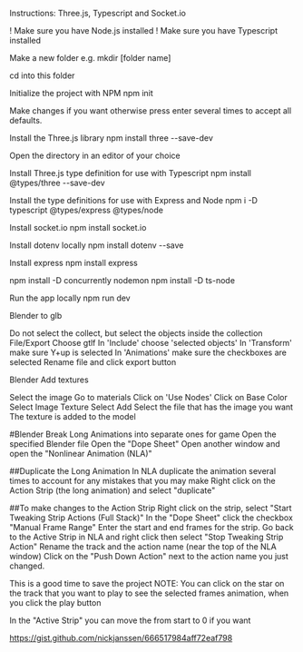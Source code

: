 Instructions:
Three.js, Typescript and Socket.io

! Make sure you have Node.js installed
! Make sure you have Typescript installed

Make a new folder e.g. 
mkdir [folder name]

cd into this folder

Initialize the project with NPM
npm init

Make changes if you want otherwise press enter several times to accept all defaults.

Install the Three.js library
npm install three --save-dev

Open the directory in an editor of your choice

Install Three.js type definition for use with Typescript
npm install @types/three --save-dev

Install the type definitions for use with Express and Node
npm i -D typescript @types/express @types/node

Install socket.io
npm install socket.io

Install dotenv locally
npm install dotenv --save

Install express
npm install express

npm install -D concurrently nodemon
npm install -D ts-node

Run the app locally
npm run dev

Blender to glb

Do not select the collect, but select the objects inside the collection
File/Export
Choose gtlf
In 'Include' choose 'selected objects'
In 'Transform' make sure Y+up is selected
In 'Animations' make sure the checkboxes are selected
Rename file and click export button

Blender Add textures

Select the image
Go to materials
Click on 'Use Nodes'
Click on Base Color
Select Image Texture
Select Add
Select the file that has the image you want
The texture is added to the model

#Blender Break Long Animations into separate ones for game
Open the specified Blender file
Open the "Dope Sheet"
Open another window and open the "Nonlinear Animation (NLA)"

##Duplicate the Long Animation
In NLA duplicate the animation several times to account for any mistakes that you may make
Right click on the Action Strip (the long animation) and select "duplicate"

##To make changes to the Action Strip
Right click on the strip, select "Start Tweaking Strip Actions (Full Stack)"
In the "Dope Sheet" click the checkbox "Manual Frame Range"
Enter the start and end frames for the strip.
Go back to the Active Strip in NLA and right click then select "Stop Tweaking Strip Action"
Rename the track and the action name (near the top of the NLA window)
Click on the "Push Down Action" next to the action name you just changed.

This is a good time to save the project 
NOTE: You can click on the star on the track that you want to play to see the selected frames animation, when you click the play button

In the "Active Strip" you can move the from start to 0 if you want

https://gist.github.com/nickjanssen/666517984aff72eaf798